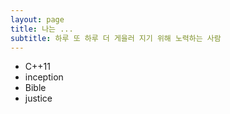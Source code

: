 ```yaml
---
layout: page
title: 나는 ...
subtitle: 하루 또 하루 더 게을러 지기 위해 노력하는 사람 
---
```


- C++11
- inception
- Bible
- justice
